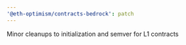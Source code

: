 ```yaml
---
'@eth-optimism/contracts-bedrock': patch
---
```


Minor cleanups to initialization and semver for L1 contracts
